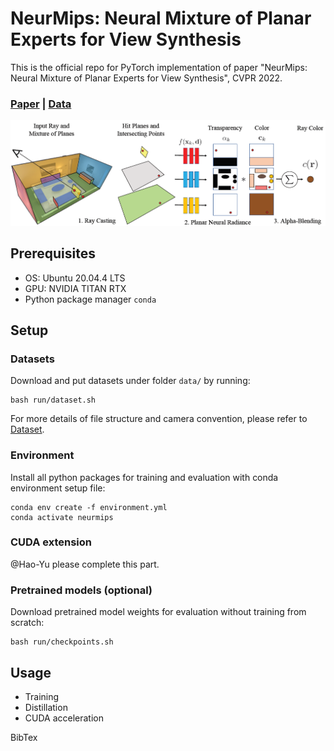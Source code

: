 # NeurMips: Neural Mixture of Planar Experts for View Synthesis
This is the official repo for PyTorch implementation of paper "NeurMips: Neural Mixture of Planar Experts for View Synthesis", CVPR 2022. 
### [Paper]() | [Data]()
![Overview](doc/overview.png)

## Prerequisites
- OS: Ubuntu 20.04.4 LTS
- GPU: NVIDIA TITAN RTX
- Python package manager `conda`
## Setup
### Datasets 
Download and put datasets under folder `data/` by running:
```
bash run/dataset.sh
```
For more details of file structure and camera convention, please refer to [Dataset](doc/dataset.md). 
### Environment
Install all python packages for training and evaluation with conda environment setup file: 
```
conda env create -f environment.yml
conda activate neurmips
```
### CUDA extension
@Hao-Yu please complete this part.

### Pretrained models (optional)
Download pretrained model weights for evaluation without training from scratch:
```
bash run/checkpoints.sh
```
## Usage 
- Training 
- Distillation
- CUDA acceleration

BibTex